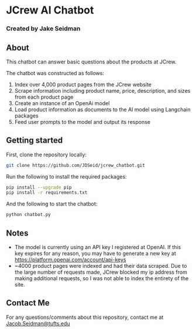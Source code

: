 # JCrew AI Chatbot

### Created by Jake Seidman

## About

This chatbot can answer basic questions about the products at JCrew.

The chatbot was constructed as follows:

1. Index over 4,000 product pages from the JCrew website
2. Scrape information including product name, price, description, and sizes from each product page
3. Create an instance of an OpenAi model
4. Load product information as documents to the AI model using Langchain packages
5. Feed user prompts to the model and output its response

## Getting started
First, clone the repository locally:
```bash
git clone https://github.com/JDSeid/jcrew_chatbot.git
```
Run the following to install the required packages:
```bash
pip install --upgrade pip
pip install -r requirements.txt
```
And the following to start the chatbot:
```bash
python chatbot.py
```

## Notes
- The model is currently using an API key I registered at OpenAI. If this key expires for any reason, you may have to generate a new key at https://platform.openai.com/account/api-keys
- ~4000 product pages were indexed and had their data scraped. Due to the large number of requests made, JCrew blocked my ip address from making additional requests, so I was not able to index the entirety of the site.



## Contact Me

For any questions/comments about this repository, contact me at Jacob.Seidman@tufts.edu